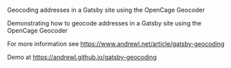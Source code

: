 Geocoding addresses in a Gatsby site using the OpenCage Geocoder

Demonstrating how to geocode addresses in a Gatsby site using the OpenCage Geocoder

For more information see https://www.andrewl.net/article/gatsby-geocoding

Demo at https://andrewl.github.io/gatsby-geocoding
